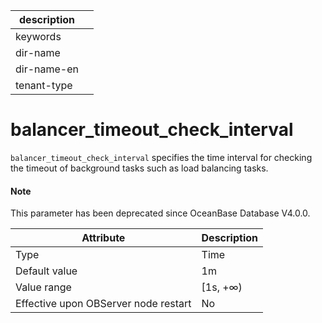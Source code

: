 | description ||
|---|---|
| keywords | |
| dir-name | |
| dir-name-en | |
| tenant-type | |

balancer_timeout_check_interval
====================================================

`balancer_timeout_check_interval` specifies the time interval for checking the timeout of background tasks such as load balancing tasks.

<main id="notice" type='explain'>
  <h4>Note</h4>
  <p>This parameter has been deprecated since OceanBase Database V4.0.0. </p>
</main>

| **Attribute** | **Description** |
|------------------|------------|
| Type | Time |
| Default value | 1m |
| Value range | \[1s, +∞) |
| Effective upon OBServer node restart | No |


